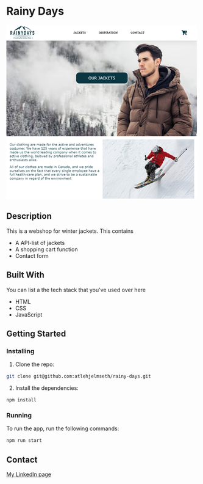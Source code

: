 # Rainy Days

![image](https://github.com/atlehjelmseth/atlehjelmseth/blob/main/images/RainyDays.png)


## Description

This is a webshop for winter jackets. This contains

- A API-list of jackets
- A shopping cart function
- Contact form

## Built With

You can list a the tech stack that you've used over here

- HTML
- CSS
- JavaScript

## Getting Started

### Installing

1. Clone the repo:

```bash
git clone git@github.com:atlehjelmseth/rainy-days.git
```

2. Install the dependencies:

```
npm install
```

### Running

To run the app, run the following commands:

```bash
npm run start
```

## Contact


[My LinkedIn page](https://www.linkedin.com/in/atle-reinfjord-andersen-hjelmseth-42709b30/)
